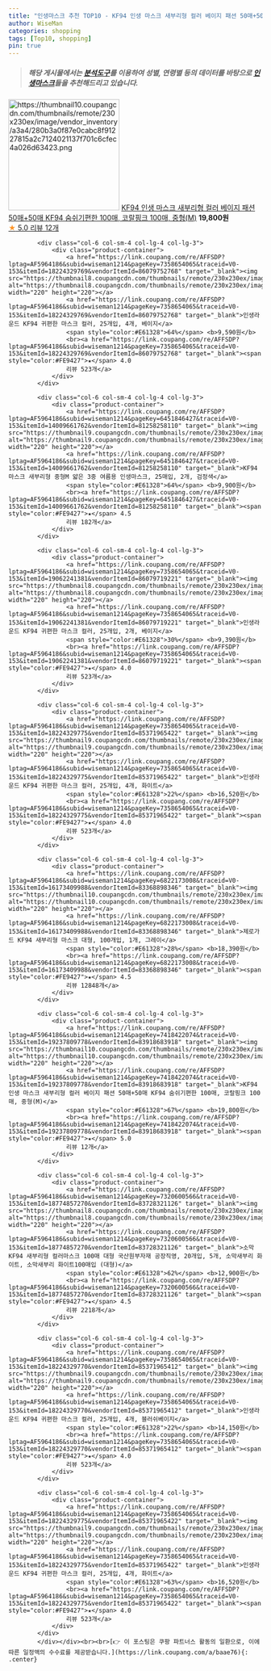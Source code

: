 ```yaml
---
title: "인생마스크 추천 TOP10 - KF94 인생 마스크 새부리형 컬러 베이지 패션 50매+50매 KF94 숨쉬기편한 100매, 코랄핑크 100매, 중형(M)"
author: WiseMan
categories: shopping
tags: [Top10, shopping]
pin: true
---
```


> ##### 해당 게시물에서는 [**분석도구**](https://itemscout.io/)를 이용하여 **성별**, **연령별** 등의 데이터를 바탕으로 [**인생마스크**](https://link.coupang.com/a/baae76)들을 추천해드리고 있습니다.
<div class="container"><div class="row">
            <div class="col-6 col-sm-4 col-lg-4 col-lg-3">
                <div class="product-container">
                    <a href="https://link.coupang.com/re/AFFSDP?lptag=AF5964186&subid=wiseman1214&pageKey=7418422074&traceid=V0-153&itemId=19237809778&vendorItemId=83918683918" target="_blank"><img src="https://thumbnail10.coupangcdn.com/thumbnails/remote/230x230ex/image/vendor_inventory/a3a4/280b3a0f87e0cabc8f91227815a2c7124021137f701c6cfec4a026d63423.png" alt="https://thumbnail10.coupangcdn.com/thumbnails/remote/230x230ex/image/vendor_inventory/a3a4/280b3a0f87e0cabc8f91227815a2c7124021137f701c6cfec4a026d63423.png" width="220" height="220"></a>
                    <a href="https://link.coupang.com/re/AFFSDP?lptag=AF5964186&subid=wiseman1214&pageKey=7418422074&traceid=V0-153&itemId=19237809778&vendorItemId=83918683918" target="_blank">KF94 인생 마스크 새부리형 컬러 베이지 패션 50매+50매 KF94 숨쉬기편한 100매, 코랄핑크 100매, 중형(M)</a>
                    <span style="color:#E61328"></span> <b>19,800원</b>
                    <br><a href="https://link.coupang.com/re/AFFSDP?lptag=AF5964186&subid=wiseman1214&pageKey=7418422074&traceid=V0-153&itemId=19237809778&vendorItemId=83918683918" target="_blank"><span style="color:#FE9427">★</span> 5.0
                    리뷰 12개</a>
                </div>
            </div>
            
            <div class="col-6 col-sm-4 col-lg-4 col-lg-3">
                <div class="product-container">
                    <a href="https://link.coupang.com/re/AFFSDP?lptag=AF5964186&subid=wiseman1214&pageKey=7358654065&traceid=V0-153&itemId=18224329769&vendorItemId=86079752768" target="_blank"><img src="https://thumbnail8.coupangcdn.com/thumbnails/remote/230x230ex/image/vendor_inventory/7453/2ff898c81fe5ea41eb4bff2fd4672d06f688261fb5a18135575272a3998a.png" alt="https://thumbnail8.coupangcdn.com/thumbnails/remote/230x230ex/image/vendor_inventory/7453/2ff898c81fe5ea41eb4bff2fd4672d06f688261fb5a18135575272a3998a.png" width="220" height="220"></a>
                    <a href="https://link.coupang.com/re/AFFSDP?lptag=AF5964186&subid=wiseman1214&pageKey=7358654065&traceid=V0-153&itemId=18224329769&vendorItemId=86079752768" target="_blank">인생라운드 KF94 귀편한 마스크 컬러, 25개입, 4개, 베이지</a>
                    <span style="color:#E61328">64%</span> <b>9,590원</b>
                    <br><a href="https://link.coupang.com/re/AFFSDP?lptag=AF5964186&subid=wiseman1214&pageKey=7358654065&traceid=V0-153&itemId=18224329769&vendorItemId=86079752768" target="_blank"><span style="color:#FE9427">★</span> 4.0
                    리뷰 523개</a>
                </div>
            </div>
            
            <div class="col-6 col-sm-4 col-lg-4 col-lg-3">
                <div class="product-container">
                    <a href="https://link.coupang.com/re/AFFSDP?lptag=AF5964186&subid=wiseman1214&pageKey=6451846427&traceid=V0-153&itemId=14009661762&vendorItemId=81258258110" target="_blank"><img src="https://thumbnail9.coupangcdn.com/thumbnails/remote/230x230ex/image/vendor_inventory/ea0b/fb33939dafb868015424e56cfb53493f576950cf8e056534797e324ff1ac.png" alt="https://thumbnail9.coupangcdn.com/thumbnails/remote/230x230ex/image/vendor_inventory/ea0b/fb33939dafb868015424e56cfb53493f576950cf8e056534797e324ff1ac.png" width="220" height="220"></a>
                    <a href="https://link.coupang.com/re/AFFSDP?lptag=AF5964186&subid=wiseman1214&pageKey=6451846427&traceid=V0-153&itemId=14009661762&vendorItemId=81258258110" target="_blank">KF94 마스크 새부리형 중형M 얇은 3중 여름용 인생마스크, 25매입, 2개, 검정색</a>
                    <span style="color:#E61328">64%</span> <b>9,900원</b>
                    <br><a href="https://link.coupang.com/re/AFFSDP?lptag=AF5964186&subid=wiseman1214&pageKey=6451846427&traceid=V0-153&itemId=14009661762&vendorItemId=81258258110" target="_blank"><span style="color:#FE9427">★</span> 4.5
                    리뷰 182개</a>
                </div>
            </div>
            
            <div class="col-6 col-sm-4 col-lg-4 col-lg-3">
                <div class="product-container">
                    <a href="https://link.coupang.com/re/AFFSDP?lptag=AF5964186&subid=wiseman1214&pageKey=7358654065&traceid=V0-153&itemId=19062241381&vendorItemId=86079719221" target="_blank"><img src="https://thumbnail8.coupangcdn.com/thumbnails/remote/230x230ex/image/vendor_inventory/7453/2ff898c81fe5ea41eb4bff2fd4672d06f688261fb5a18135575272a3998a.png" alt="https://thumbnail8.coupangcdn.com/thumbnails/remote/230x230ex/image/vendor_inventory/7453/2ff898c81fe5ea41eb4bff2fd4672d06f688261fb5a18135575272a3998a.png" width="220" height="220"></a>
                    <a href="https://link.coupang.com/re/AFFSDP?lptag=AF5964186&subid=wiseman1214&pageKey=7358654065&traceid=V0-153&itemId=19062241381&vendorItemId=86079719221" target="_blank">인생라운드 KF94 귀편한 마스크 컬러, 25개입, 2개, 베이지</a>
                    <span style="color:#E61328">30%</span> <b>9,390원</b>
                    <br><a href="https://link.coupang.com/re/AFFSDP?lptag=AF5964186&subid=wiseman1214&pageKey=7358654065&traceid=V0-153&itemId=19062241381&vendorItemId=86079719221" target="_blank"><span style="color:#FE9427">★</span> 4.0
                    리뷰 523개</a>
                </div>
            </div>
            
            <div class="col-6 col-sm-4 col-lg-4 col-lg-3">
                <div class="product-container">
                    <a href="https://link.coupang.com/re/AFFSDP?lptag=AF5964186&subid=wiseman1214&pageKey=7358654065&traceid=V0-153&itemId=18224329775&vendorItemId=85371965422" target="_blank"><img src="https://thumbnail9.coupangcdn.com/thumbnails/remote/230x230ex/image/vendor_inventory/bb0e/45b2c130b5e39127ea27c330f4ca21072c1d2d4567c628f132c6be049ff9.png" alt="https://thumbnail9.coupangcdn.com/thumbnails/remote/230x230ex/image/vendor_inventory/bb0e/45b2c130b5e39127ea27c330f4ca21072c1d2d4567c628f132c6be049ff9.png" width="220" height="220"></a>
                    <a href="https://link.coupang.com/re/AFFSDP?lptag=AF5964186&subid=wiseman1214&pageKey=7358654065&traceid=V0-153&itemId=18224329775&vendorItemId=85371965422" target="_blank">인생라운드 KF94 귀편한 마스크 컬러, 25개입, 4개, 화이트</a>
                    <span style="color:#E61328">22%</span> <b>16,520원</b>
                    <br><a href="https://link.coupang.com/re/AFFSDP?lptag=AF5964186&subid=wiseman1214&pageKey=7358654065&traceid=V0-153&itemId=18224329775&vendorItemId=85371965422" target="_blank"><span style="color:#FE9427">★</span> 4.0
                    리뷰 523개</a>
                </div>
            </div>
            
            <div class="col-6 col-sm-4 col-lg-4 col-lg-3">
                <div class="product-container">
                    <a href="https://link.coupang.com/re/AFFSDP?lptag=AF5964186&subid=wiseman1214&pageKey=6822173008&traceid=V0-153&itemId=16173409988&vendorItemId=83368898346" target="_blank"><img src="https://thumbnail10.coupangcdn.com/thumbnails/remote/230x230ex/image/vendor_inventory/0402/bd4c936fef7b9046d4ae9579546883016772b362310d4dd4802d12877ba2.jpg" alt="https://thumbnail10.coupangcdn.com/thumbnails/remote/230x230ex/image/vendor_inventory/0402/bd4c936fef7b9046d4ae9579546883016772b362310d4dd4802d12877ba2.jpg" width="220" height="220"></a>
                    <a href="https://link.coupang.com/re/AFFSDP?lptag=AF5964186&subid=wiseman1214&pageKey=6822173008&traceid=V0-153&itemId=16173409988&vendorItemId=83368898346" target="_blank">제로가드 KF94 새부리형 마스크 대형, 100개입, 1개, 그레이</a>
                    <span style="color:#E61328">28%</span> <b>18,390원</b>
                    <br><a href="https://link.coupang.com/re/AFFSDP?lptag=AF5964186&subid=wiseman1214&pageKey=6822173008&traceid=V0-153&itemId=16173409988&vendorItemId=83368898346" target="_blank"><span style="color:#FE9427">★</span> 4.5
                    리뷰 12848개</a>
                </div>
            </div>
            
            <div class="col-6 col-sm-4 col-lg-4 col-lg-3">
                <div class="product-container">
                    <a href="https://link.coupang.com/re/AFFSDP?lptag=AF5964186&subid=wiseman1214&pageKey=7418422074&traceid=V0-153&itemId=19237809778&vendorItemId=83918683918" target="_blank"><img src="https://thumbnail10.coupangcdn.com/thumbnails/remote/230x230ex/image/vendor_inventory/a3a4/280b3a0f87e0cabc8f91227815a2c7124021137f701c6cfec4a026d63423.png" alt="https://thumbnail10.coupangcdn.com/thumbnails/remote/230x230ex/image/vendor_inventory/a3a4/280b3a0f87e0cabc8f91227815a2c7124021137f701c6cfec4a026d63423.png" width="220" height="220"></a>
                    <a href="https://link.coupang.com/re/AFFSDP?lptag=AF5964186&subid=wiseman1214&pageKey=7418422074&traceid=V0-153&itemId=19237809778&vendorItemId=83918683918" target="_blank">KF94 인생 마스크 새부리형 컬러 베이지 패션 50매+50매 KF94 숨쉬기편한 100매, 코랄핑크 100매, 중형(M)</a>
                    <span style="color:#E61328">67%</span> <b>19,800원</b>
                    <br><a href="https://link.coupang.com/re/AFFSDP?lptag=AF5964186&subid=wiseman1214&pageKey=7418422074&traceid=V0-153&itemId=19237809778&vendorItemId=83918683918" target="_blank"><span style="color:#FE9427">★</span> 5.0
                    리뷰 12개</a>
                </div>
            </div>
            
            <div class="col-6 col-sm-4 col-lg-4 col-lg-3">
                <div class="product-container">
                    <a href="https://link.coupang.com/re/AFFSDP?lptag=AF5964186&subid=wiseman1214&pageKey=7320600566&traceid=V0-153&itemId=18774857270&vendorItemId=83728321126" target="_blank"><img src="https://thumbnail8.coupangcdn.com/thumbnails/remote/230x230ex/image/vendor_inventory/b89d/e6b059a715d3bb8a15567f8f2924c0f9c8d4bbebf7ad90e4b5237a94e4f6.jpg" alt="https://thumbnail8.coupangcdn.com/thumbnails/remote/230x230ex/image/vendor_inventory/b89d/e6b059a715d3bb8a15567f8f2924c0f9c8d4bbebf7ad90e4b5237a94e4f6.jpg" width="220" height="220"></a>
                    <a href="https://link.coupang.com/re/AFFSDP?lptag=AF5964186&subid=wiseman1214&pageKey=7320600566&traceid=V0-153&itemId=18774857270&vendorItemId=83728321126" target="_blank">소막 KF94 새부리형 컬러마스크 100매 대형 국산원부자재 공장직영, 20개입, 5개, 소막새부리 화이트, 소막새부리 화이트100매입 (대형)</a>
                    <span style="color:#E61328">62%</span> <b>12,900원</b>
                    <br><a href="https://link.coupang.com/re/AFFSDP?lptag=AF5964186&subid=wiseman1214&pageKey=7320600566&traceid=V0-153&itemId=18774857270&vendorItemId=83728321126" target="_blank"><span style="color:#FE9427">★</span> 4.5
                    리뷰 2218개</a>
                </div>
            </div>
            
            <div class="col-6 col-sm-4 col-lg-4 col-lg-3">
                <div class="product-container">
                    <a href="https://link.coupang.com/re/AFFSDP?lptag=AF5964186&subid=wiseman1214&pageKey=7358654065&traceid=V0-153&itemId=18224329770&vendorItemId=85371965412" target="_blank"><img src="https://thumbnail9.coupangcdn.com/thumbnails/remote/230x230ex/image/vendor_inventory/bb0e/45b2c130b5e39127ea27c330f4ca21072c1d2d4567c628f132c6be049ff9.png" alt="https://thumbnail9.coupangcdn.com/thumbnails/remote/230x230ex/image/vendor_inventory/bb0e/45b2c130b5e39127ea27c330f4ca21072c1d2d4567c628f132c6be049ff9.png" width="220" height="220"></a>
                    <a href="https://link.coupang.com/re/AFFSDP?lptag=AF5964186&subid=wiseman1214&pageKey=7358654065&traceid=V0-153&itemId=18224329770&vendorItemId=85371965412" target="_blank">인생라운드 KF94 귀편한 마스크 컬러, 25개입, 4개, 블러쉬베이지</a>
                    <span style="color:#E61328">22%</span> <b>14,150원</b>
                    <br><a href="https://link.coupang.com/re/AFFSDP?lptag=AF5964186&subid=wiseman1214&pageKey=7358654065&traceid=V0-153&itemId=18224329770&vendorItemId=85371965412" target="_blank"><span style="color:#FE9427">★</span> 4.0
                    리뷰 523개</a>
                </div>
            </div>
            
            <div class="col-6 col-sm-4 col-lg-4 col-lg-3">
                <div class="product-container">
                    <a href="https://link.coupang.com/re/AFFSDP?lptag=AF5964186&subid=wiseman1214&pageKey=7358654065&traceid=V0-153&itemId=18224329775&vendorItemId=85371965422" target="_blank"><img src="https://thumbnail9.coupangcdn.com/thumbnails/remote/230x230ex/image/vendor_inventory/bb0e/45b2c130b5e39127ea27c330f4ca21072c1d2d4567c628f132c6be049ff9.png" alt="https://thumbnail9.coupangcdn.com/thumbnails/remote/230x230ex/image/vendor_inventory/bb0e/45b2c130b5e39127ea27c330f4ca21072c1d2d4567c628f132c6be049ff9.png" width="220" height="220"></a>
                    <a href="https://link.coupang.com/re/AFFSDP?lptag=AF5964186&subid=wiseman1214&pageKey=7358654065&traceid=V0-153&itemId=18224329775&vendorItemId=85371965422" target="_blank">인생라운드 KF94 귀편한 마스크 컬러, 25개입, 4개, 화이트</a>
                    <span style="color:#E61328">63%</span> <b>16,520원</b>
                    <br><a href="https://link.coupang.com/re/AFFSDP?lptag=AF5964186&subid=wiseman1214&pageKey=7358654065&traceid=V0-153&itemId=18224329775&vendorItemId=85371965422" target="_blank"><span style="color:#FE9427">★</span> 4.0
                    리뷰 523개</a>
                </div>
            </div>
            </div></div><br><br>[👉 이 포스팅은 쿠팡 파트너스 활동의 일환으로, 이에 따른 일정액의 수수료를 제공받습니다.](https://link.coupang.com/a/baae76){: .center}